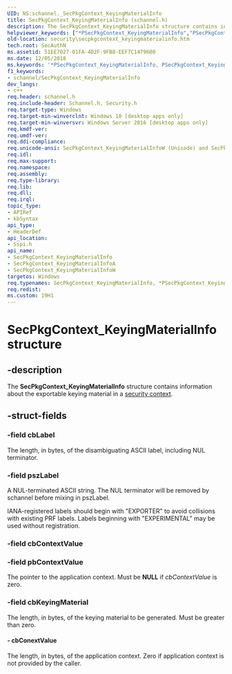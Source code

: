 ```yaml
---
UID: NS:schannel._SecPkgContext_KeyingMaterialInfo
title: SecPkgContext_KeyingMaterialInfo (schannel.h)
description: The SecPkgContext_KeyingMaterialInfo structure contains information about the exportable keying material in a security context.
helpviewer_keywords: ["*PSecPkgContext_KeyingMaterialInfo","PSecPkgContext_KeyingMaterialInfo","PSecPkgContext_KeyingMaterialInfo structure pointer [Security]","SecPkgContext_KeyingMaterialInfo","SecPkgContext_KeyingMaterialInfo structure [Security]","SecPkgContext_KeyingMaterialInfoA","SecPkgContext_KeyingMaterialInfoW","_SecPkgContext_KeyingMaterialInfo","security.secpkgcontext_keyingmaterialinfo","sspi/PSecPkgContext_KeyingMaterialInfo","sspi/SecPkgContext_KeyingMaterialInfo","sspi/SecPkgContext_KeyingMaterialInfoA","sspi/SecPkgContext_KeyingMaterialInfoW"]
old-location: security\secpkgcontext_keyingmaterialinfo.htm
tech.root: SecAuthN
ms.assetid: 51EE7027-01FA-4D2F-9FB8-EEF7C1479600
ms.date: 12/05/2018
ms.keywords: '*PSecPkgContext_KeyingMaterialInfo, PSecPkgContext_KeyingMaterialInfo, PSecPkgContext_KeyingMaterialInfo structure pointer [Security], SecPkgContext_KeyingMaterialInfo, SecPkgContext_KeyingMaterialInfo structure [Security], SecPkgContext_KeyingMaterialInfoA, SecPkgContext_KeyingMaterialInfoW, _SecPkgContext_KeyingMaterialInfo, security.secpkgcontext_keyingmaterialinfo, sspi/PSecPkgContext_KeyingMaterialInfo, sspi/SecPkgContext_KeyingMaterialInfo, sspi/SecPkgContext_KeyingMaterialInfoA, sspi/SecPkgContext_KeyingMaterialInfoW'
f1_keywords:
- schannel/SecPkgContext_KeyingMaterialInfo
dev_langs:
- c++
req.header: schannel.h
req.include-header: Schannel.h, Security.h
req.target-type: Windows
req.target-min-winverclnt: Windows 10 [desktop apps only]
req.target-min-winversvr: Windows Server 2016 [desktop apps only]
req.kmdf-ver: 
req.umdf-ver: 
req.ddi-compliance: 
req.unicode-ansi: SecPkgContext_KeyingMaterialInfoW (Unicode) and SecPkgContext_KeyingMaterialInfoA (ANSI)
req.idl: 
req.max-support: 
req.namespace: 
req.assembly: 
req.type-library: 
req.lib: 
req.dll: 
req.irql: 
topic_type:
- APIRef
- kbSyntax
api_type:
- HeaderDef
api_location:
- Sspi.h
api_name:
- SecPkgContext_KeyingMaterialInfo
- SecPkgContext_KeyingMaterialInfoA
- SecPkgContext_KeyingMaterialInfoW
targetos: Windows
req.typenames: SecPkgContext_KeyingMaterialInfo, *PSecPkgContext_KeyingMaterialInfo
req.redist: 
ms.custom: 19H1
---
```


# SecPkgContext_KeyingMaterialInfo structure


## -description


The <b>SecPkgContext_KeyingMaterialInfo</b> structure contains information about the exportable keying material in a <a href="https://docs.microsoft.com/windows/desktop/SecGloss/s-gly">security context</a>. 


## -struct-fields




### -field cbLabel

The length, in bytes, of the disambiguating ASCII label, including NUL terminator.


### -field pszLabel

 A NUL-terminated ASCII string. The NUL terminator will be removed by schannel before mixing in pszLabel. 

IANA-registered labels should begin with "EXPORTER" to  avoid collisions with existing PRF labels. Labels beginning with "EXPERIMENTAL" may be used without registration.


### -field cbContextValue

 


### -field pbContextValue

The pointer to the application context. Must be <b>NULL</b> if <i>cbContextValue</i> is zero.


### -field cbKeyingMaterial

The length, in bytes, of the keying material to be generated. Must be greater than zero.


#### - cbConextValue

The length, in bytes, of the application context. Zero if application context is not provided by the caller.

